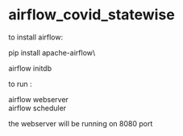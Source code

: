# airflow_covid_statewise

to install airflow:

pip install apache-airflow\

airflow initdb


to run :

airflow webserver\
airflow scheduler

the webserver will be running on 8080 port

